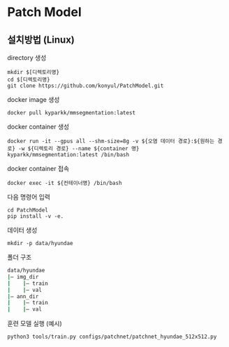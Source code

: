 # Patch Model

## 설치방법 (Linux)

directory 생성
```
mkdir $[디렉토리명}
cd $[디렉토리명}
git clone https://github.com/konyul/PatchModel.git
```
docker image 생성

```
docker pull kyparkk/mmsegmentation:latest
```

docker container 생성

```
docker run -it --gpus all --shm-size=8g -v ${오염 데이터 경로}:${원하는 경로} -w ${디렉토리 경로} --name ${container 명} kyparkk/mmsegmentation:latest /bin/bash
```

docker container 접속

```
docker exec -it ${컨테이너명} /bin/bash
```

다음 명령어 입력

```
cd PatchModel
pip install -v -e.
```

데이터 생성

```
mkdir -p data/hyundae
```

폴더 구조

```bash
data/hyundae
|— img_dir
|    |— train
|    |— val
|— ann_dir 
|    |— train
|    |— val
```

훈련 모델 실행 (예시)

```
python3 tools/train.py configs/patchnet/patchnet_hyundae_512x512.py
```
